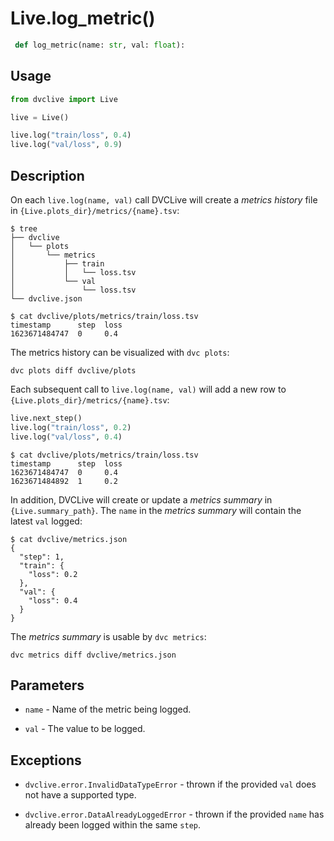 # Live.log_metric()

```py
 def log_metric(name: str, val: float):
```

## Usage

```py
from dvclive import Live

live = Live()

live.log("train/loss", 0.4)
live.log("val/loss", 0.9)
```

## Description

On each `live.log(name, val)` call DVCLive will create a _metrics history_ file
in `{Live.plots_dir}/metrics/{name}.tsv`:

```dvc
$ tree
├── dvclive
│   └── plots
│       └── metrics
│           ├── train
│           │   └── loss.tsv
│           └── val
│               └── loss.tsv
└── dvclive.json
```

```dvc
$ cat dvclive/plots/metrics/train/loss.tsv
timestamp      step  loss
1623671484747  0     0.4
```

<admon type="tip">

The metrics history can be visualized with `dvc plots`:

```
dvc plots diff dvclive/plots
```

</admon>

Each subsequent call to `live.log(name, val)` will add a new row to
`{Live.plots_dir}/metrics/{name}.tsv`:

```python
live.next_step()
live.log("train/loss", 0.2)
live.log("val/loss", 0.4)
```

```dvc
$ cat dvclive/plots/metrics/train/loss.tsv
timestamp      step  loss
1623671484747  0     0.4
1623671484892  1     0.2
```

In addition, DVCLive will create or update a _metrics summary_ in
`{Live.summary_path}`. The `name` in the _metrics summary_ will contain the
latest `val` logged:

```dvc
$ cat dvclive/metrics.json
{
  "step": 1,
  "train": {
    "loss": 0.2
  },
  "val": {
    "loss": 0.4
  }
}
```

<admon type="tip">

The _metrics summary_ is usable by `dvc metrics`:

```
dvc metrics diff dvclive/metrics.json
```

</admon>

## Parameters

- `name` - Name of the metric being logged.

- `val` - The value to be logged.

## Exceptions

- `dvclive.error.InvalidDataTypeError` - thrown if the provided `val` does not
  have a supported type.

- `dvclive.error.DataAlreadyLoggedError` - thrown if the provided `name` has
  already been logged within the same `step`.
